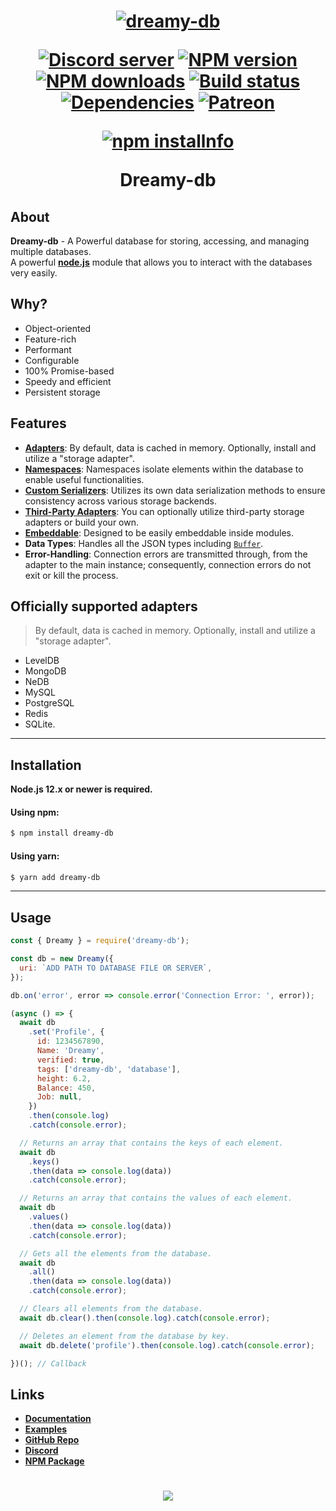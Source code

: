 <h1 align="center">
	<a href="https://dreamyplayer.gitbook.io/dreamy-db/">
  <img src="https://cdn.discordapp.com/attachments/851533693657808926/852172703431262228/ezgif.com-gif-maker_prev_ui.png" alt="dreamy-db"/>
	</a>
  <p>
    <a href="https://discord.gg/CNAJfbs5dn"><img src="https://img.shields.io/discord/849280500421492736?color=5865F2&logo=discord&logoColor=white" alt="Discord server" /></a>
    <a href="https://www.npmjs.com/package/dreamy-db"><img src="https://img.shields.io/npm/v/dreamy-db?style=plastic?maxAge=3600" alt="NPM version" /></a>
    <a href="https://www.npmjs.com/package/dreamy-db"><img src="https://img.shields.io/npm/dt/dreamy-db?style=plastic?maxAge=3600" alt="NPM downloads" /></a>
    <a href="https://github.com/Dreamyplayer/dreamy-db/actions"><img src="https://github.com/Dreamyplayer/dreamy-db/actions/workflows/test.yml/badge.svg" alt="Build status" /></a>
    <a href="https://travis-ci.com/Dreamyplayer/dreamy-db.svg?branch=master"><img src="https://travis-ci.com/Dreamyplayer/dreamy-db.svg?branch=master" alt="Dependencies" /></a>
    <a href="https://github.com/Dreamyplayer/dreamy-db/stargazers"><img src="https://img.shields.io/github/stars/Dreamyplayer/dreamy-db?style=social" alt="Patreon" /></a>
  </p>
  <p>
    <a href="https://nodei.co/npm/dreamy-db/"><img src="https://nodei.co/npm/dreamy-db.png?downloads=true&downloadRank=true&stars=true" alt="npm installnfo" /></a>
  </p>
	Dreamy-db
</h1>

## About

 **Dreamy-db** - A Powerful database for storing, accessing, and managing multiple databases.\
 A powerful **[node.js](https://nodejs.org/)** module that allows you to interact with the databases very easily.

## Why?

- Object-oriented
- Feature-rich
- Performant
- Configurable
- 100% Promise-based
- Speedy and efficient
- Persistent storage

## Features

- [**Adapters**](#usage): By default, data is cached in memory. Optionally, install and utilize a "storage adapter".
- [**Namespaces**](#namespaces): Namespaces isolate elements within the database to enable useful functionalities.
- [**Custom Serializers**](#custom-serializers): Utilizes its own data serialization methods to ensure consistency across various storage backends.
- [**Third-Party Adapters**](#third-party-adapters): You can optionally utilize third-party storage adapters or build your own.
- [**Embeddable**](#embeddable): Designed to be easily embeddable inside modules.
- **Data Types**: Handles all the JSON types including [`Buffer`](https://nodejs.org/api/buffer.html).
- **Error-Handling**: Connection errors are transmitted through, from the adapter to the main instance; consequently, connection errors do not exit or kill the process.

## Officially supported adapters
> By default, data is cached in memory. Optionally, install and utilize a "storage adapter".
- LevelDB
- MongoDB
- NeDB
- MySQL
- PostgreSQL
- Redis
- SQLite.
---
## Installation

**Node.js 12.x or newer is required.**

#### Using npm:

```bash
$ npm install dreamy-db
```

#### Using yarn:

```bash
$ yarn add dreamy-db
```
---

## Usage
```js
const { Dreamy } = require('dreamy-db');

const db = new Dreamy({
  uri: `ADD PATH TO DATABASE FILE OR SERVER`,
});

db.on('error', error => console.error('Connection Error: ', error));

(async () => {
  await db
    .set('Profile', {
      id: 1234567890,
      Name: 'Dreamy',
      verified: true,
      tags: ['dreamy-db', 'database'],
      height: 6.2,
      Balance: 450,
      Job: null,
    })
    .then(console.log)
    .catch(console.error);

  // Returns an array that contains the keys of each element.
  await db
    .keys()
    .then(data => console.log(data))
    .catch(console.error);

  // Returns an array that contains the values of each element.
  await db
    .values()
    .then(data => console.log(data))
    .catch(console.error);

  // Gets all the elements from the database.
  await db
    .all()
    .then(data => console.log(data))
    .catch(console.error);

  // Clears all elements from the database.
  await db.clear().then(console.log).catch(console.error);

  // Deletes an element from the database by key.
  await db.delete('profile').then(console.log).catch(console.error);

})(); // Callback
```


## Links

- **[Documentation](https://dreamyplayer.gitbook.io/dreamy-db "Documentation")**
- **[Examples](https://dreamyplayer.gitbook.io/dreamy-db/api/examples "Examples")**
- **[GitHub Repo](https://github.com/Dreamyplayer/dreamy-db "GitHub Repository")**
- **[Discord](https://discord.gg/CNAJfbs5dn "Discord")**
- **[NPM Package](https://www.npmjs.com/package/dreamy-db "NPM Package")**

<h1 align="center">
	<a href="https://discord.gg/CNAJfbs5dn">
  <img src="https://cdn.discordapp.com/attachments/851533693657808926/851533841049976893/Screenshot_from_2021-06-07_23-24-27.png" />
	</a>
</h1>

